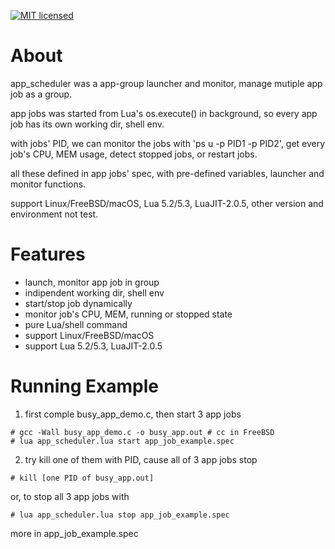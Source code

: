 

[![MIT licensed][1]][2]

[1]: https://img.shields.io/badge/license-MIT-blue.svg
[2]: LICENSE






# About

app_scheduler was a app-group launcher and monitor, manage mutiple app
job as a group.

app jobs was started from Lua's os.execute() in background, so every app
job has its own working dir, shell env.

with jobs' PID, we can monitor the jobs with 'ps u -p PID1 -p PID2', get
every job's CPU, MEM usage, detect stopped jobs, or restart jobs.

all these defined in app jobs' spec, with pre-defined variables, launcher
and monitor functions.

support Linux/FreeBSD/macOS, Lua 5.2/5.3, LuaJIT-2.0.5, other version
and environment not test.




# Features

- launch, monitor app job in group
- indipendent working dir, shell env
- start/stop job dynamically
- monitor job's CPU, MEM, running or stopped state
- pure Lua/shell command
- support Linux/FreeBSD/macOS
- support Lua 5.2/5.3, LuaJIT-2.0.5




# Running Example

1. first comple busy_app_demo.c, then start 3 app jobs

```
# gcc -Wall busy_app_demo.c -o busy_app.out # cc in FreeBSD
# lua app_scheduler.lua start app_job_example.spec
```

2. try kill one of them with PID, cause all of 3 app jobs stop

```
# kill [one PID of busy_app.out]
```

or, to stop all 3 app jobs with

```
# lua app_scheduler.lua stop app_job_example.spec
```

more in app_job_example.spec
